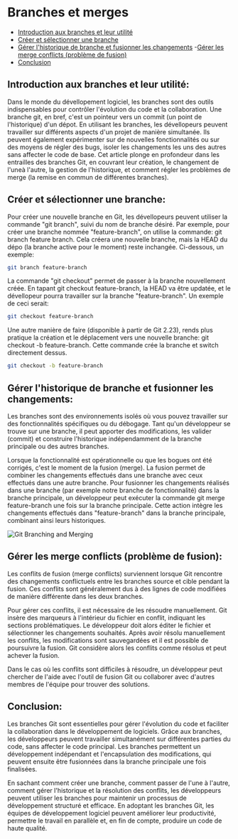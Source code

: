 # Branches et merges

- [Introduction aux branches et leur utilité](#introduction-aux-branches-et-leur-utilité)
- [Créer et sélectionner une branche](#Créer-et-sélectionner-une-branche)
- [Gérer l'historique de branche et fusionner les changements](#gérer-lhistorique-de-branche-et-fusionner-les-changements)
-[Gérer les merge conflicts (problème de fusion)](#gérer-les-merge-conflicts-problème-de-fusion)
- [Conclusion](#conclusion)

## Introduction aux branches et leur utilité:

Dans le monde du dévellopement logiciel, les branches sont des outils indispensables pour contrôler l'évolution du code et la collaboration. Une branche git, en bref, c'est un pointeur vers un commit (un point de l'historique) d'un dépot. En utilisant les branches, les dévellopeurs peuvent travailler sur différents aspects d'un projet de manière simultanée. Ils peuvent également expérimenter sur de nouvelles fonctionnalités ou sur des moyens de régler des bugs, isoler les changements les uns des autres sans affecter le code de base. Cet article plonge en profondeur dans les entrailles des branches Git, en couvrant leur création, le changement de l'uneà l'autre, la gestion de l'historique, et comment régler les problèmes de merge (la remise en commun de différentes branches).

## Créer et sélectionner une branche:

Pour créer une nouvelle branche en Git, les dévellopeurs peuvent utiliser la commande "git branch", suivi du nom de branche désiré. Par exemple, pour créer une branche nommée "feature-branch", on utilise la commande: git branch feature branch. Cela créera une nouvelle branche, mais la HEAD du dépo (la branche active pour le moment) reste inchangée. Ci-dessous, un exemple:

```bash
git branch feature-branch
```

La commande "git checkout" permet de passer à la branche nouvellement créée. En tapant git checkout feature-branch, la HEAD va être updatée, et le dévellopeur pourra travailler sur la branche "feature-branch". Un exemple de ceci serait: 

```bash
git checkout feature-branch
```

Une autre manière de faire (disponible à partir de Git 2.23), rends plus pratique la création et le déplacement vers une nouvelle branche: git checkout -b feature-branch. Cette commande crée la branche et switch directement dessus.

```bash
git checkout -b feature-branch
```

## Gérer l'historique de branche et fusionner les changements:

Les branches sont des environnements isolés où vous pouvez travailler sur des fonctionnalités spécifiques ou du débogage. Tant qu'un développeur se trouve sur une branche, il peut apporter des modifications, les valider (commit) et construire l'historique indépendamment de la branche principale ou des autres branches.

Lorsque la fonctionnalité est opérationnelle ou que les bogues ont été corrigés, c'est le moment de la fusion (merge). La fusion permet de combiner les changements effectués dans une branche avec ceux effectués dans une autre branche. Pour fusionner les changements réalisés dans une branche (par exemple notre branche de fonctionnalité) dans la branche principale, un développeur peut exécuter la commande git merge feature-branch une fois sur la branche principale. Cette action intègre les changements effectués dans "feature-branch" dans la branche principale, combinant ainsi leurs historiques.

![Git Branching and Merging](/./images/Part-03/branching-and-merging.png)

## Gérer les merge conflicts (problème de fusion):

Les conflits de fusion (merge conflicts) surviennent lorsque Git rencontre des changements conflictuels entre les branches source et cible pendant la fusion. Ces conflits sont généralement dus à des lignes de code modifiées de manière différente dans les deux branches.

Pour gérer ces conflits, il est nécessaire de les résoudre manuellement. Git insère des marqueurs à l'intérieur du fichier en conflit, indiquant les sections problématiques. Le développeur doit alors éditer le fichier et sélectionner les changements souhaités. Après avoir résolu manuellement les conflits, les modifications sont sauvegardées et il est possible de poursuivre la fusion. Git considère alors les conflits comme résolus et peut achever la fusion.

Dans le cas où les conflits sont difficiles à résoudre, un développeur peut chercher de l'aide avec l'outil de fusion Git ou collaborer avec d'autres membres de l'équipe pour trouver des solutions.

## Conclusion:

Les branches Git sont essentielles pour gérer l'évolution du code et faciliter la collaboration dans le développement de logiciels. Grâce aux branches, les développeurs peuvent travailler simultanément sur différentes parties du code, sans affecter le code principal. Les branches permettent un développement indépendant et l'encapsulation des modifications, qui peuvent ensuite être fusionnées dans la branche principale une fois finalisées.

En sachant comment créer une branche, comment passer de l'une à l'autre, comment gérer l'historique et la résolution des conflits, les développeurs peuvent utiliser les branches pour maintenir un processus de développement structuré et efficace. En adoptant les branches Git, les équipes de développement logiciel peuvent améliorer leur productivité, permettre le travail en parallèle et, en fin de compte, produire un code de haute qualité.
